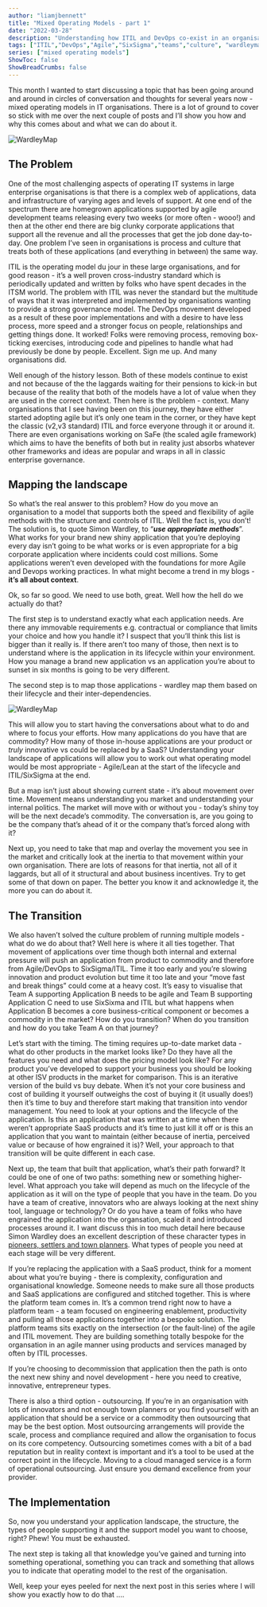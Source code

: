 ```yaml
---
author: "liamjbennett"
title: "Mixed Operating Models - part 1"
date: "2022-03-28"
description: "Understanding how ITIL and DevOps co-exist in an organisations landscape."
tags: ["ITIL","DevOps","Agile","SixSigma","teams","culture", "wardleymapping"]
series: ["mixed operating models"]
ShowToc: false
ShowBreadCrumbs: false
---
```


This month I wanted to start discussing a topic that has been going around and around in circles of conversation and thoughts for several years now - mixed operating models in IT organisations. There is a lot of ground to cover so stick with me over the next couple of posts and I’ll show you how and why this comes about and what we can do about it.

![WardleyMap](/img/2022/wardleymap-1.jpeg)

## The Problem

One of the most challenging aspects of operating IT systems in large enterprise organisations is that there is a complex web of applications, data and infrastructure of varying ages and levels of support. At one end of the spectrum there are homegrown applications supported by agile development teams releasing every two weeks (or more often - wooo!) and then at the other end there are big clunky corporate applications that support all the revenue and all the processes that get the job done day-to-day. One problem I’ve seen in organisations is process and culture that treats both of these applications (and everything in between) the same way. 

ITIL is the operating model du jour in these large organisations, and for good reason - it’s a well proven cross-industry standard which is periodically updated and written by folks who have spent decades in the ITSM world. The problem with ITIL was never the standard but the multitude of ways that it was interpreted and implemented by organisations wanting to provide a strong governance model. The DevOps movement developed as a result of these poor implementations and with a desire to have less process, more speed and a stronger focus on people, relationships and getting things done. It worked! Folks were removing process, removing box-ticking exercises, introducing code and pipelines to handle what had previously be done by people. Excellent. Sign me up. And many organisations did.

Well enough of the history lesson. Both of these models continue to exist and not because of the the laggards waiting for their pensions to kick-in but because of the reality that both of the models have a lot of value when they are used in the correct context. Then here is the problem - context. Many organisations that I see having been on this journey, they have either started adopting agile but it’s only one team in the corner, or they have kept the classic (v2,v3 standard) ITIL and force everyone through it or around it. There are even organisations working on SaFe (the scaled agile framework) which aims to have the benefits of both but in reality just absorbs whatever other frameworks and ideas are popular and wraps in all in classic enterprise governance.

## Mapping the landscape

So what’s the real answer to this problem? How do you move an organisation to a model that supports both the speed and flexibility of agile methods with the structure and controls of ITIL. Well the fact is, you don’t! The solution is, to quote Simon Wardley, to “***use appropriate methods***”. What works for your brand new shiny application that you’re deploying every day isn’t going to be what works or is even appropriate for a big corporate application where incidents could cost millions. Some applications weren’t even developed with the foundations for more Agile and Devops working practices. In what might become a trend in my blogs - **it’s all about context**.

Ok, so far so good. We need to use both, great. Well how the hell do we actually do that?

The first step is to understand exactly what each application needs. Are there any immovable requirements e.g. contractual or compliance that limits your choice and how you handle it? I suspect that you’ll think this list is bigger than it really is. If there aren’t too many of those, then next is to understand where is the application in its lifecycle within your environment. How you manage a brand new application vs an application you’re about to sunset in six months is going to be very different.

The second step is to map those applications - wardley map them based on their lifecycle and their inter-dependencies.

![WardleyMap](/img/2022/wardleymap-2.jpeg)

This will allow you to start having the conversations about what to do and where to focus your efforts. How many applications do you have that are commodity? How many of those in-house applications are your product or *truly* innovative vs could be replaced by a SaaS? Understanding your landscape of applications will allow you to work out what operating model would be most appropriate - Agile/Lean at the start of the lifecycle and ITIL/SixSigma at the end.

But a map isn’t just about showing current state - it’s about movement over time. Movement means understanding you market and understanding your internal politics. The market will move with or without you - today’s shiny toy will be the next decade’s commodity. The conversation is, are you going to be the company that’s ahead of it or the company that’s forced along with it?

Next up, you need to take that map and overlay the movement you see in the market and critically look at the inertia to that movement within your own organisation. There are lots of reasons for that inertia, not all of it laggards, but all of it structural and about business incentives. Try to get some of that down on paper. The better you know it and acknowledge it, the more you can do about it.

## The Transition

We also haven’t solved the culture problem of running multiple models - what do we do about that? Well here is where it all ties together. That movement of applications over time though both internal and external pressure will push an application from product to commodity and therefore from Agile/DevOps to SixSigma/ITIL. Time it too early and you’re slowing innovation and product evolution but time it too late and your “move fast and break things” could come at a heavy cost. It’s easy to visualise that Team A supporting Application B needs to be agile and Team B supporting Application C need to use SixSixma and ITIL but what happens when Application B becomes a core business-critical component or becomes a commodity in the market? How do you transition? When do you transition and how do you take Team A on that journey?

Let’s start with the timing. The timing requires up-to-date market data - what do other products in the market looks like? Do they have all the features you need and what does the pricing model look like? For any product you’ve developed to support your business you should be looking at other ISV products in the market for comparison. This is an iterative version of the build vs buy debate. When it’s not your core business and cost of building it yourself outweighs the cost of buying it (it usually does!) then it’s time to buy and therefore start making that transition into vendor management. You need to look at your options and the lifecycle of the application. Is this an application that was written at a time when there weren’t appropriate SaaS products and it’s time to just kill it off or is this an application that you want to maintain (either because of inertia, perceived value or because of how engrained it is)? Well, your approach to that transition will be quite different in each case.

Next up, the team that built that application, what’s their path forward? It could be one of one of two paths: something new or something higher-level. What approach you take will depend as much on the lifecycle of the application as it will on the type of people that you have in the team. Do you have a team of creative, innovators who are always looking at the next shiny tool, language or technology? Or do you have a team of folks who have engrained the application into the organsation, scaled it and introduced processes around it. I want discuss this in too much detail here because Simon Wardley does an excellent description of these character types in [pioneers, settlers and town planners](https://blog.gardeviance.org/2015/03/on-pioneers-settlers-town-planners-and.html). What types of people you need at each stage will be very different.

If you’re replacing the application with a SaaS product, think for a moment about what you’re buying - there is complexity, configuration and organisational knowledge. Someone needs to make sure all those products and SaaS applications are configured and stitched together. This is where the platform team comes in. It’s a common trend right now to have a platform team - a team focused on engineering enablement, productivity and pulling all those applications together into a bespoke solution. The platform teams sits exactly on the intersection (or the fault-line) of the agile and ITIL movement. They are building something totally bespoke for the organsation in an agile manner using products and services managed by often by ITIL processes.

If you’re choosing to decommission that application then the path is onto the next new shiny and novel development - here you need to creative, innovative, entrepreneur types.

There is also a third option - outsourcing. If you’re in an organisation with lots of innovators and not enough town planners or you find yourself with an application that should be a service or a commodity then outsourcing that may be the best option. Most outsourcing arrangements will provide the scale, process and compliance required and allow the organisation to focus on its core competency. Outsourcing sometimes comes with a bit of a bad reputation but in reality context is important and it’s a tool to be used at the correct point in the lifecycle. Moving to a cloud managed service is a form of operational outsourcing. Just ensure you demand excellence from your provider.

## The Implementation

So, now you understand your application landscape, the structure, the types of people supporting it and the support model you want to choose, right? Phew! You must be exhausted.

The next step is taking all that knowledge you’ve gained and turning into something operational, something you can track and something that allows you to indicate that operating model to the rest of the organisation. 

Well, keep your eyes peeled for next the next post in this series where I will show you exactly how to do that ....